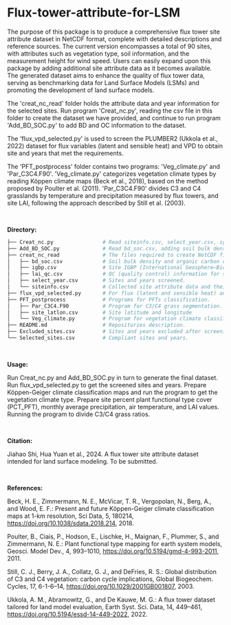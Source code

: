 # Flux-tower-attribute-for-LSM


The purpose of this package is to produce a comprehensive flux tower site attribute dataset in NetCDF format, complete with detailed descriptions and reference sources. The current version encompasses a total of 90 sites, with attributes such as vegetation type, soil information, and the measurement height for wind speed. Users can easily expand upon this package by adding additional site attribute data as it becomes available. The generated dataset aims to enhance the quality of flux tower data, serving as benchmarking data for Land Surface Models (LSMs) and promoting the development of land surface models.

The 'creat_nc_read' folder holds the attribute data and year information for the selected sites. Run program 'Creat_nc.py', reading the csv file in this folder to create the dataset we have provided, and continue to run program 'Add_BD_SOC.py' to add BD and OC information to the dataset.

The 'flux_vpd_selected.py' is used to screen the PLUMBER2 (Ukkola et al., 2022) dataset for flux variables (latent and sensible heat) and VPD to obtain site and years that met the requirements.

The 'PFT_postprocess' folder contains two programs: 'Veg_climate.py' and 'Par_C3C4.F90'. 'Veg_climate.py' categorizes vegetation climate types by reading Köppen climate maps (Beck et al., 2018), based on the method proposed by Poulter et al. (2011). 'Par_C3C4.F90' divides C3 and C4 grasslands by temperature and precipitation measured by flux towers, and site LAI, following the approach described by Still et al. (2003).


<br>

**Directory:**
```bash
├── Creat_nc.py                # Read siteinfo.csv, select_year.csv, igbp.csv and lai_qc.csv files to create NetCDF files.
├── Add_BD_SOC.py              # Read bd_soc.csv, adding soil bulk density and organic carbon concentration data to the NetCDF files.
├── creat_nc_read              # The files required to create NetCDF files. 
│   ├── bd_soc.csv             # Soil bulk density and organic carbon concentration, and their reference sources.
│   ├── igbp.csv               # Site IGBP (International Geosphere–Biosphere Programme) classifications. 
│   ├── lai_qc.csv             # QC (quality control) information for site LAI. 
│   ├── select_year.csv        # Sites and years screened.
│   └── siteinfo.csv           # Collected site attribute data and their reference sources.
├── flux_vpd_selected.py       # For flux (latent and sensible heat) and VPD (vapor pressure deficit) screening.
├── PFT_postprocess            # Programs for PFTs classification. 
│   ├── Par_C3C4.F90           # Program for C3/C4 grass segmentation.
│   ├── site_latlon.csv        # Site latitude and longitude
│   └── Veg_climate.py         # Program for vegetation climate classification.
├── README.md                  # Repositories description.
├── Excluded_sites.csv         # Sites and years excluded after screening and the reasons. 
└── Selected_sites.csv         # Compliant sites and years. 
```

<br>

**Usage:** 

Run Creat_nc.py and Add_BD_SOC.py in turn to generate the final dataset.
Run flux_vpd_selected.py to get the screened sites and years.
Prepare Köppen-Geiger climate classification maps and run the program to get the vegetation climate type.
Prepare site percent plant functional type cover (PCT_PFT), monthly average precipitation, air temperature, and LAI values. Running the program to divide C3/C4 grass ratios.

<br>

**Citation:**

Jiahao Shi, Hua Yuan et al., 2024. A flux tower site attribute dataset intended for land surface modeling. To be submitted.

<br>

**References:**

Beck, H. E., Zimmermann, N. E., McVicar, T. R., Vergopolan, N., Berg, A., and Wood, E. F.: Present and future Köppen-Geiger climate classification maps at 1-km resolution, Sci Data, 5, 180214, https://doi.org/10.1038/sdata.2018.214, 2018.

Poulter, B., Ciais, P., Hodson, E., Lischke, H., Maignan, F., Plummer, S., and Zimmermann, N. E.: Plant functional type mapping for earth system models, Geosci. Model Dev., 4, 993–1010, https://doi.org/10.5194/gmd-4-993-2011, 2011.

Still, C. J., Berry, J. A., Collatz, G. J., and DeFries, R. S.: Global distribution of C3 and C4 vegetation: carbon cycle implications, Global Biogeochem. Cycles, 17, 6-1-6–14, https://doi.org/10.1029/2001GB001807, 2003.

Ukkola, A. M., Abramowitz, G., and De Kauwe, M. G.: A flux tower dataset tailored for land model evaluation, Earth Syst. Sci. Data, 14, 449–461, https://doi.org/10.5194/essd-14-449-2022, 2022.
